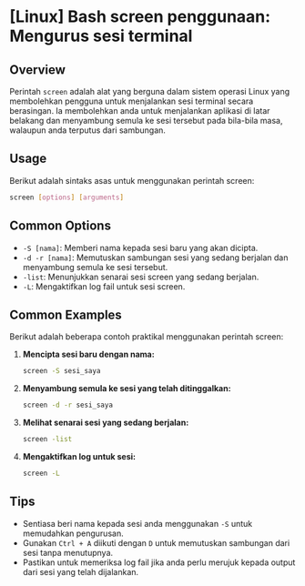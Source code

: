 # [Linux] Bash screen penggunaan: Mengurus sesi terminal

## Overview
Perintah `screen` adalah alat yang berguna dalam sistem operasi Linux yang membolehkan pengguna untuk menjalankan sesi terminal secara berasingan. Ia membolehkan anda untuk menjalankan aplikasi di latar belakang dan menyambung semula ke sesi tersebut pada bila-bila masa, walaupun anda terputus dari sambungan.

## Usage
Berikut adalah sintaks asas untuk menggunakan perintah screen:

```bash
screen [options] [arguments]
```

## Common Options
- `-S [nama]`: Memberi nama kepada sesi baru yang akan dicipta.
- `-d -r [nama]`: Memutuskan sambungan sesi yang sedang berjalan dan menyambung semula ke sesi tersebut.
- `-list`: Menunjukkan senarai sesi screen yang sedang berjalan.
- `-L`: Mengaktifkan log fail untuk sesi screen.

## Common Examples
Berikut adalah beberapa contoh praktikal menggunakan perintah screen:

1. **Mencipta sesi baru dengan nama:**
   ```bash
   screen -S sesi_saya
   ```

2. **Menyambung semula ke sesi yang telah ditinggalkan:**
   ```bash
   screen -d -r sesi_saya
   ```

3. **Melihat senarai sesi yang sedang berjalan:**
   ```bash
   screen -list
   ```

4. **Mengaktifkan log untuk sesi:**
   ```bash
   screen -L
   ```

## Tips
- Sentiasa beri nama kepada sesi anda menggunakan `-S` untuk memudahkan pengurusan.
- Gunakan `Ctrl + A` diikuti dengan `D` untuk memutuskan sambungan dari sesi tanpa menutupnya.
- Pastikan untuk memeriksa log fail jika anda perlu merujuk kepada output dari sesi yang telah dijalankan.